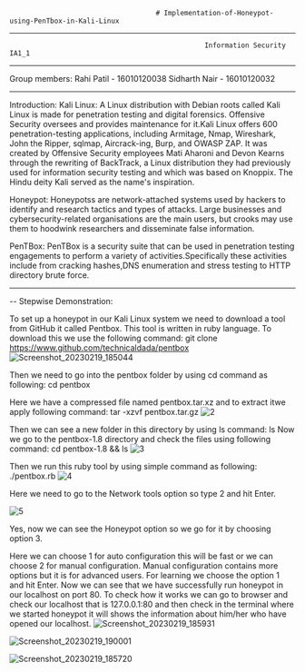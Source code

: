                                         # Implementation-of-Honeypot-using-PenTbox-in-Kali-Linux
-------------------------------------------------------------------------------------------------------------------------------------------------------------------------
                                                    Information Security IA1_1
-------------------------------------------------------------------------------------------------------------------------------------------------------------------------
  Group members:
      Rahi Patil - 16010120038
      Sidharth Nair - 16010120032

-------------------------------------------------------------------------------------------------------------------------------------------------------------------------

Introduction:
  Kali Linux:
    A Linux distribution with Debian roots called Kali Linux is made for penetration testing and digital forensics. Offensive Security oversees and provides maintenance     for it.Kali Linux offers 600 penetration-testing applications, including Armitage, Nmap, Wireshark, John the Ripper, sqlmap, Aircrack-ing, Burp, and OWASP ZAP.
    It was created by Offensive Security employees Mati Aharoni and Devon Kearns through the rewriting of BackTrack, a Linux distribution they had previously used for       information security testing and which was based on Knoppix. The Hindu deity Kali served as the name's inspiration.
  
 Honeypot:
   Honeypotss are network-attached systems used by hackers to identify and research tactics and types of attacks. Large businesses and cybersecurity-related                organisations are the main users, but crooks may use them to hoodwink researchers and disseminate false information.
   
  PenTBox:
    PenTBox is a security suite that can be used in penetration testing engagements to perform a variety of activities.Specifically these activities include from             cracking hashes,DNS enumeration and stress testing to HTTP directory brute force.
 
-----------------------------------------------------------------------------------------------------------------------------------------------------------------------
--
Stepwise Demonstration:

To set up a honeypot in our Kali Linux system we need to download a tool from GitHub it called Pentbox. This tool is written in ruby language. To download this we use the following command: git clone https://www.github.com/technicaldada/pentbox
![Screenshot_20230219_185044](https://user-images.githubusercontent.com/82643868/220168975-d47e9cf1-0e0c-474c-9a8a-c83944157a04.png)

Then we need to go into the pentbox folder by using cd command as following:
cd pentbox

Here we have a compressed file named pentbox.tar.xz and to extract itwe apply following command:
tar -xzvf pentbox.tar.gz
![2](https://user-images.githubusercontent.com/82643868/220169193-18bf606c-ce76-45db-92d6-2ce26dc287c2.png)


Then we can see a new folder in this directory by using ls command:
ls
Now we go to the pentbox-1.8 directory and check the files using following command:
cd pentbox-1.8 && ls
![3](https://user-images.githubusercontent.com/82643868/220171299-7c3ccc29-cfa7-47fd-af74-0903775d986f.png)

Then we run this ruby tool by using simple command as following:
./pentbox.rb
![4](https://user-images.githubusercontent.com/82643868/220171598-9dd03691-bab2-4a66-9e6d-4eaa28df6e93.png)

Here we need to go to the Network tools option so type 2 and hit Enter.

![5](https://user-images.githubusercontent.com/82643868/220172448-14433087-fd87-493c-880a-cbd54df9cb86.png)

Yes, now we can see the Honeypot option so we go for it by choosing option 3.


Here we can choose 1 for auto configuration this will be fast or we can choose 2 for manual configuration. Manual configuration contains more options but it is for advanced users. For learning we choose the option 1 and hit Enter.
Now we can see that we have successfully run honeypot in our localhost on port 80. To check how it works we can go to browser and check our localhost that is 127.0.0.1:80 and then check in the terminal where we started honeypot it will shows the information about him/her who have opened our localhost. 
![Screenshot_20230219_185931](https://user-images.githubusercontent.com/82643868/220172970-71dcd809-cf8b-4954-99ad-ddfc74485d27.png)

![Screenshot_20230219_190001](https://user-images.githubusercontent.com/82643868/220173000-70cf916c-018b-45c3-af29-f602c2cb3ded.png)

![Screenshot_20230219_185720](https://user-images.githubusercontent.com/82643868/220172695-7c135a81-62e7-4fa3-8984-4445c233ae1c.png)

